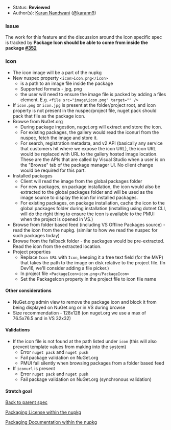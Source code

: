 * Status: **Reviewed**
* Author(s): [Karan Nandwani](https://github.com/karann-msft) ([@karann9](https://twitter.com/karann9))

### Issue
The work for this feature and the discussion around the Icon specific spec is tracked by **Package Icon should be able to come from inside the package [#352](https://github.com/NuGet/Home/issues/352)**

### Icon

* The icon image will be a part of the nupkg
* New nuspec property `<icon>icon.png</icon>`
  * is a path to an image file inside the package
  * Supported formats - jpg, png
  * the user will need to ensure the image file is packed by adding a files element. E.g. `<file src="image\icon.png" target="" />`
* If `icon.png` or `icon.jpg` is present at the folder/project root, and icon property is not present in the nuspec/project file, nuget pack should pack that file as the package icon.
* Browse from NuGet.org
  * During package ingestion, nuget.org will extract and store the icon.
  * For existing packages, the gallery would read the iconurl from the nuspec, fetch the image and store it.
  * For search, registration metadata, and v2 API (basically any service that customers hit where we expose the icon URL), the icon URL would be replaced with URL to the gallery hosted image location. These are the APIs that are called by Visual Studio when a user is on the "Browse" tab of the package manager UI. No client change would be required for this part. 
* Installed packages
  * Client will read the image from the global packages folder
  * For new packages, on package installation, the icon would also be extracted to the global packages folder and will be used as the image source to display the icon for installed packages.
  * For existing packages, on package installation, cache the icon to the global packages folder during installation (installing using dotnet CLI, will do the right thing to ensure the icon is available to the PMUI when the project is opened in VS.)
* Browse from folder based feed (including VS Offline Packages source) - read the icon from the nupkg. (similar to how we read the nuspec for such packages today)
* Browse from the fallback folder - the packages would be pre-extracted. Read the icon from the extracted location.
* Project properties
  * Replace `Icon URL` with `Icon`, keeping it a free text field (for the MVP) that takes the path to the image on disk relative to the project file. (In Dev16, we'll consider adding a file picker.)
  * In project file `<PackageIcon>icon.png</PackageIcon> `
  * Set the PackageIcon property in the project file to icon file name

#### Other considerations
* NuGet.org admin view to remove the package icon and block it from being displayed on NuGet.org or in VS during browse
* Size recommendation - 128x128 (on nuget.org we use a max of 76.5x76.5 and in VS 32x32)

#### Validations
* If the icon file is not found at the path listed under `icon` (this will also prevent template values from making into the system)
  * Error `nuget pack` and `nuget push` 
  * Fail package validation on NuGet.org
  * PMUI fail silently when browsing packages from a folder based feed
* If `iconurl` is present
  * Error `nuget pack` and `nuget push` 
  * Fail package validation on NuGet.org (synchronous validation)

#### Stretch goal

[Back to parent spec](https://github.com/NuGet/Home/wiki/Packaging-Icon,-License-and-Documentation-within-the-nupkg)

[Packaging License within the nupkg](https://github.com/NuGet/Home/wiki/Packaging-License-within-the-nupkg)

[Packaging Documentation within the nupkg](https://github.com/Home/Engineering/wiki/Packaging-Documentation-within-the-nupkg)